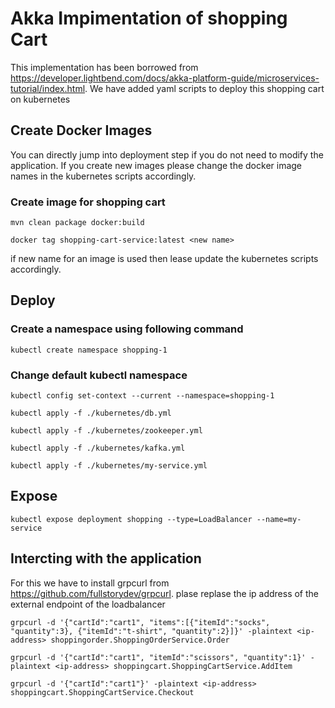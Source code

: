 # Akka Impimentation of shopping Cart
This implementation has been borrowed from https://developer.lightbend.com/docs/akka-platform-guide/microservices-tutorial/index.html.
We have added yaml scripts to deploy this shopping cart on kubernetes

## Create Docker Images
You can directly jump into deployment step if you do not need to modify the application. If you create new images please change the docker image names in the kubernetes scripts accordingly.  

### Create image for shopping cart 
```
mvn clean package docker:build
```
```
docker tag shopping-cart-service:latest <new name>
```
if new name for an image is used then lease update the kubernetes scripts accordingly.
## Deploy

### Create a namespace using following command
```
kubectl create namespace shopping-1
```

### Change default kubectl namespace
```
kubectl config set-context --current --namespace=shopping-1
```
```
kubectl apply -f ./kubernetes/db.yml
```
```
kubectl apply -f ./kubernetes/zookeeper.yml
```
```
kubectl apply -f ./kubernetes/kafka.yml
```
```
kubectl apply -f ./kubernetes/my-service.yml
```
## Expose
```
kubectl expose deployment shopping --type=LoadBalancer --name=my-service  
```
## Intercting with the application 
For this we have to install grpcurl from https://github.com/fullstorydev/grpcurl.
plase replase the ip address of the external endpoint of the loadbalancer 
```
grpcurl -d '{"cartId":"cart1", "items":[{"itemId":"socks", "quantity":3}, {"itemId":"t-shirt", "quantity":2}]}' -plaintext <ip-address> shoppingorder.ShoppingOrderService.Order
```
```
grpcurl -d '{"cartId":"cart1", "itemId":"scissors", "quantity":1}' -plaintext <ip-address> shoppingcart.ShoppingCartService.AddItem
```
```
grpcurl -d '{"cartId":"cart1"}' -plaintext <ip-address> shoppingcart.ShoppingCartService.Checkout
```
